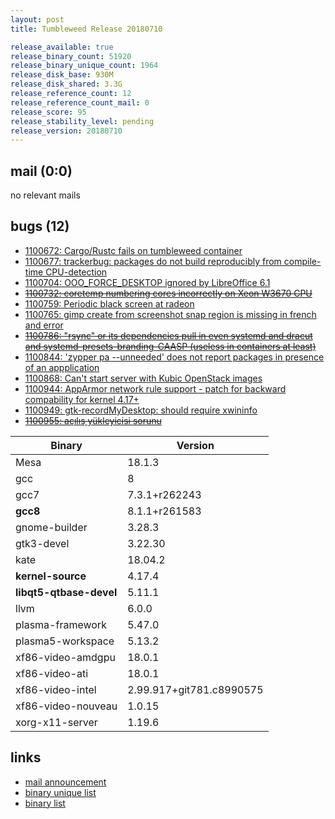 ```yaml
---
layout: post
title: Tumbleweed Release 20180710

release_available: true
release_binary_count: 51920
release_binary_unique_count: 1964
release_disk_base: 930M
release_disk_shared: 3.3G
release_reference_count: 12
release_reference_count_mail: 0
release_score: 95
release_stability_level: pending
release_version: 20180710
---
```


## mail (0:0)

no relevant mails

## bugs (12)

<!--more-->

- [1100672: Cargo/Rustc fails on tumbleweed container](https://bugzilla.opensuse.org/show_bug.cgi?id=1100672)
- [1100677: trackerbug: packages do not build reproducibly from compile-time CPU-detection](https://bugzilla.opensuse.org/show_bug.cgi?id=1100677)
- [1100704: OOO_FORCE_DESKTOP ignored by LibreOffice 6.1](https://bugzilla.opensuse.org/show_bug.cgi?id=1100704)
- ~~[1100732: coretemp numbering cores incorrectly on Xeon W3670 CPU](https://bugzilla.opensuse.org/show_bug.cgi?id=1100732)~~
- [1100759: Periodic black screen at radeon](https://bugzilla.opensuse.org/show_bug.cgi?id=1100759)
- [1100765: gimp create from screenshot  snap region is missing in french and error](https://bugzilla.opensuse.org/show_bug.cgi?id=1100765)
- ~~[1100786: "rsync" or its dependencies pull in even systemd and dracut and systemd-presets-branding-CAASP (useless in containers at least)](https://bugzilla.opensuse.org/show_bug.cgi?id=1100786)~~
- [1100844: 'zypper pa --unneeded' does not report packages in presence of an appplication](https://bugzilla.opensuse.org/show_bug.cgi?id=1100844)
- [1100868: Can't start server with Kubic OpenStack images](https://bugzilla.opensuse.org/show_bug.cgi?id=1100868)
- [1100944: AppArmor network rule support - patch for backward compability for kernel 4.17+](https://bugzilla.opensuse.org/show_bug.cgi?id=1100944)
- [1100949: gtk-recordMyDesktop: should require xwininfo](https://bugzilla.opensuse.org/show_bug.cgi?id=1100949)
- ~~[1100955: açılış yükleyicisi sorunu](https://bugzilla.opensuse.org/show_bug.cgi?id=1100955)~~

Binary | Version
--- | ---
Mesa | 18.1.3
gcc | 8
gcc7 | 7.3.1+r262243
**gcc8** | 8.1.1+r261583
gnome-builder | 3.28.3
gtk3-devel | 3.22.30
kate | 18.04.2
**kernel-source** | 4.17.4
**libqt5-qtbase-devel** | 5.11.1
llvm | 6.0.0
plasma-framework | 5.47.0
plasma5-workspace | 5.13.2
xf86-video-amdgpu | 18.0.1
xf86-video-ati | 18.0.1
xf86-video-intel | 2.99.917+git781.c8990575
xf86-video-nouveau | 1.0.15
xorg-x11-server | 1.19.6

## links

- [mail announcement](https://lists.opensuse.org/opensuse-factory/2018-07/msg00079.html)
- [binary unique list](http://download.tumbleweed.boombatower.com/20180710/rpm.unique.list)
- [binary list](http://download.tumbleweed.boombatower.com/20180710/rpm.list)
